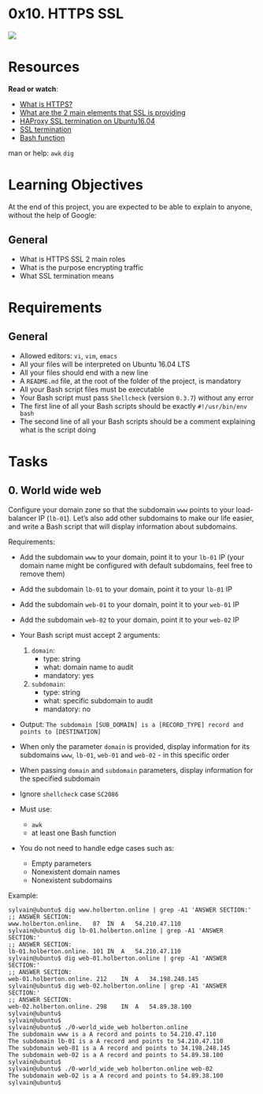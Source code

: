 # 0x10. HTTPS SSL

![](/imgs/https-web-infrastructure-architecture.png)

# Resources
**Read or watch**:
* [What is HTTPS?](https://www.instantssl.com/http-vs-https)
* [What are the 2 main elements that SSL is providing](https://www.sslshopper.com/why-ssl-the-purpose-of-using-ssl-certificates.html)
* [HAProxy SSL termination on Ubuntu16.04](https://www.digitalocean.com/community/tutorials/how-to-implement-ssl-termination-with-haproxy-on-ubuntu-14-04)
* [SSL termination](https://en.wikipedia.org/wiki/TLS_termination_proxy)
* [Bash function](https://tldp.org/LDP/abs/html/complexfunct.html)

man or help:
```awk```
```dig```

# Learning Objectives
At the end of this project, you are expected to be able to explain to anyone, without the help of Google:

## General
* What is HTTPS SSL 2 main roles
* What is the purpose encrypting traffic
* What SSL termination means

# Requirements
## General
* Allowed editors: ```vi```, ```vim```, ```emacs```
* All your files will be interpreted on Ubuntu 16.04 LTS
* All your files should end with a new line
* A ```README.md``` file, at the root of the folder of the project, is mandatory
* All your Bash script files must be executable
* Your Bash script must pass ```Shellcheck``` (version ```0.3.7```) without any error
* The first line of all your Bash scripts should be exactly ```#!/usr/bin/env bash```
* The second line of all your Bash scripts should be a comment explaining what is the script doing

# Tasks
## 0. World wide web
Configure your domain zone so that the subdomain ```www``` points to your load-balancer IP (```lb-01```). Let’s also add other subdomains to make our life easier, and write a Bash script that will display information about subdomains.

Requirements:

* Add the subdomain ```www``` to your domain, point it to your ```lb-01``` IP (your domain name might be configured with default subdomains, feel free to remove them)
* Add the subdomain ```lb-01``` to your domain, point it to your ```lb-01``` IP
* Add the subdomain ```web-01``` to your domain, point it to your ```web-01``` IP
* Add the subdomain ```web-02``` to your domain, point it to your ```web-02``` IP

* Your Bash script must accept 2 arguments:
    1. ```domain```:
        * type: string
        * what: domain name to audit
        * mandatory: yes
    2. ```subdomain```:
        * type: string
        * what: specific subdomain to audit
        * mandatory: no

* Output: ```The subdomain [SUB_DOMAIN] is a [RECORD_TYPE] record and points to [DESTINATION]```
* When only the parameter ```domain``` is provided, display information for its subdomains ```www```, ```lb-01```, ```web-01``` and ```web-02``` - in this specific order
* When passing ```domain``` and ```subdomain``` parameters, display information for the specified subdomain
* Ignore ```shellcheck``` case ```SC2086```

* Must use:
    * ```awk```
    * at least one Bash function

* You do not need to handle edge cases such as:
    * Empty parameters
    * Nonexistent domain names
    * Nonexistent subdomains

Example:
```
sylvain@ubuntu$ dig www.holberton.online | grep -A1 'ANSWER SECTION:'
;; ANSWER SECTION:
www.holberton.online.   87  IN  A   54.210.47.110
sylvain@ubuntu$ dig lb-01.holberton.online | grep -A1 'ANSWER SECTION:'
;; ANSWER SECTION:
lb-01.holberton.online. 101 IN  A   54.210.47.110
sylvain@ubuntu$ dig web-01.holberton.online | grep -A1 'ANSWER SECTION:'
;; ANSWER SECTION:
web-01.holberton.online. 212    IN  A   34.198.248.145
sylvain@ubuntu$ dig web-02.holberton.online | grep -A1 'ANSWER SECTION:'
;; ANSWER SECTION:
web-02.holberton.online. 298    IN  A   54.89.38.100
sylvain@ubuntu$
sylvain@ubuntu$
sylvain@ubuntu$ ./0-world_wide_web holberton.online
The subdomain www is a A record and points to 54.210.47.110
The subdomain lb-01 is a A record and points to 54.210.47.110
The subdomain web-01 is a A record and points to 34.198.248.145
The subdomain web-02 is a A record and points to 54.89.38.100
sylvain@ubuntu$
sylvain@ubuntu$ ./0-world_wide_web holberton.online web-02
The subdomain web-02 is a A record and points to 54.89.38.100
sylvain@ubuntu$
```
